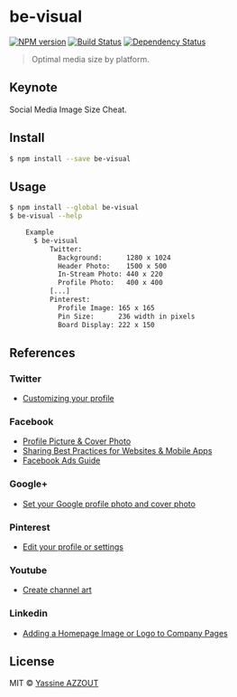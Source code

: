 # be-visual

[![NPM version][npm-image]][npm-url] [![Build Status][travis-image]][travis-url] [![Dependency Status][daviddm-url]][daviddm-image]

> Optimal media size by platform.

## Keynote

Social Media Image Size Cheat.

## Install

```sh
$ npm install --save be-visual
```


## Usage

```sh
$ npm install --global be-visual
$ be-visual --help

    Example
      $ be-visual
          Twitter:
            Background:      1280 x 1024
            Header Photo:    1500 x 500
            In-Stream Photo: 440 x 220
            Profile Photo:   400 x 400
          [...]
          Pinterest:
            Profile Image: 165 x 165
            Pin Size:      236 width in pixels
            Board Display: 222 x 150
```

## References

### Twitter

* [Customizing your profile](https://support.twitter.com/articles/127871-customizing-your-profile)

### Facebook

* [Profile Picture & Cover Photo](https://www.facebook.com/help/492441920771107/)
* [Sharing Best Practices for Websites & Mobile Apps](https://developers.facebook.com/docs/sharing/best-practices)
* [Facebook Ads Guide](https://www.facebook.com/business/ads-guide/?tab0=Mobile%20News%20Feed)

### Google+

* [Set your Google profile photo and cover photo](https://support.google.com/plus/answer/1057172?hl=en)

### Pinterest

* [Edit your profile or settings](https://help.pinterest.com/en/articles/edit-your-profile-or-settings#Web)

### Youtube

* [Create channel art](https://support.google.com/youtube/answer/2972003?hl=en)

### Linkedin

* [Adding a Homepage Image or Logo to Company Pages](https://help.linkedin.com/app/answers/detail/a_id/32617/~/adding-a-homepage-image-or-logo-to-company-pages)

## License

MIT © [Yassine AZZOUT](yass.io)


[npm-url]: https://npmjs.org/package/be-visual
[npm-image]: https://badge.fury.io/js/be-visual.svg
[travis-url]: https://travis-ci.org/92bondstreet/be-visual
[travis-image]: https://travis-ci.org/92bondstreet/be-visual.svg?branch=master
[daviddm-url]: https://david-dm.org/92bondstreet/be-visual.svg?theme=shields.io
[daviddm-image]: https://david-dm.org/92bondstreet/be-visual
